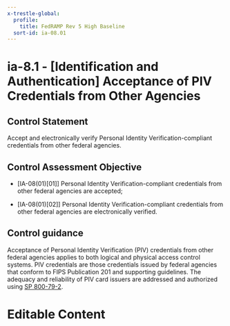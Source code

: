 ```yaml
---
x-trestle-global:
  profile:
    title: FedRAMP Rev 5 High Baseline
  sort-id: ia-08.01
---
```


# ia-8.1 - \[Identification and Authentication\] Acceptance of PIV Credentials from Other Agencies

## Control Statement

Accept and electronically verify Personal Identity Verification-compliant credentials from other federal agencies.

## Control Assessment Objective

- \[IA-08(01)[01]\] Personal Identity Verification-compliant credentials from other federal agencies are accepted;

- \[IA-08(01)[02]\] Personal Identity Verification-compliant credentials from other federal agencies are electronically verified.

## Control guidance

Acceptance of Personal Identity Verification (PIV) credentials from other federal agencies applies to both logical and physical access control systems. PIV credentials are those credentials issued by federal agencies that conform to FIPS Publication 201 and supporting guidelines. The adequacy and reliability of PIV card issuers are addressed and authorized using [SP 800-79-2](#10963761-58fc-4b20-b3d6-b44a54daba03).

# Editable Content

<!-- Make additions and edits below -->
<!-- The above represents the contents of the control as received by the profile, prior to additions. -->
<!-- If the profile makes additions to the control, they will appear below. -->
<!-- The above markdown may not be edited but you may edit the content below, and/or introduce new additions to be made by the profile. -->
<!-- If there is a yaml header at the top, parameter values may be edited. Use --set-parameters to incorporate the changes during assembly. -->
<!-- The content here will then replace what is in the profile for this control, after running profile-assemble. -->
<!-- The current profile has no added parts for this control, but you may add new ones here. -->
<!-- Each addition must have a heading either of the form ## Control my_addition_name -->
<!-- or ## Part a. (where the a. refers to one of the control statement labels.) -->
<!-- "## Control" parts are new parts added after the statement part. -->
<!-- "## Part" parts are new parts added into the top-level statement part with that label. -->
<!-- Subparts may be added with nested hash levels of the form ### My Subpart Name -->
<!-- underneath the parent ## Control or ## Part being added -->
<!-- See https://oscal-compass.github.io/compliance-trestle/tutorials/ssp_profile_catalog_authoring/ssp_profile_catalog_authoring for guidance. -->
